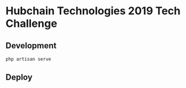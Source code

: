 # Hubchain Technologies 2019 Tech Challenge

## Development
```
php artisan serve
```

## Deploy
```
```
